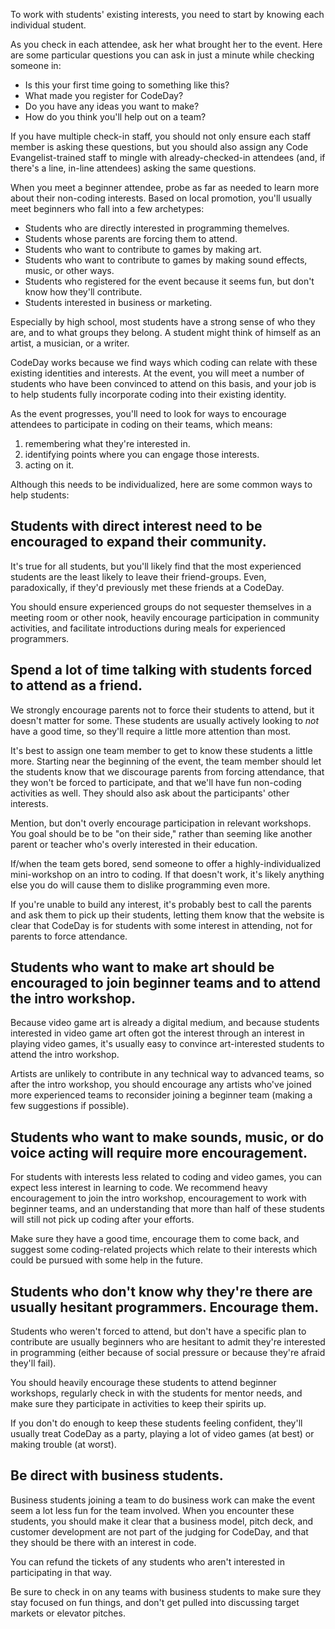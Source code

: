 To work with students' existing interests, you need to start by knowing each individual student.

As you check in each attendee, ask her what brought her to the event. Here are some particular questions you can ask
in just a minute while checking someone in:

- Is this your first time going to something like this?
- What made you register for CodeDay?
- Do you have any ideas you want to make?
- How do you think you'll help out on a team?

If you have multiple check-in staff, you should not only ensure each staff member is asking these questions, but you should also assign any Code Evangelist-trained staff to mingle with already-checked-in attendees (and, if there's a line, in-line attendees) asking the same questions.

When you meet a beginner attendee, probe as far as needed to learn more about their non-coding interests. Based on local promotion, you'll usually meet beginners who fall into a few archetypes:

- Students who are directly interested in programming themelves.
- Students whose parents are forcing them to attend.
- Students who want to contribute to games by making art.
- Students who want to contribute to games by making sound effects, music, or other ways.
- Students who registered for the event because it seems fun, but don't know how they'll contribute.
- Students interested in business or marketing.






Especially by high school, most students have a strong sense of who they are, and to what groups they belong. A student
might think of himself as an artist, a musician, or a writer.

CodeDay works because we find ways which coding can relate with these existing identities and interests. At the event,
you will meet a number of students who have been convinced to attend on this basis, and your job is to help students
fully incorporate coding into their existing identity.









As the event progresses, you'll need to look for ways to encourage attendees to participate in coding on their teams, which means:

1. remembering what they're interested in.
2. identifying points where you can engage those interests.
3. acting on it.

Although this needs to be individualized, here are some common ways to help students:

## Students with direct interest need to be encouraged to expand their community.

It's true for all students, but you'll likely find that the most experienced students are the least likely to leave their friend-groups. Even, paradoxically, if they'd previously met these friends at a CodeDay.

You should ensure experienced groups do not sequester themselves in a meeting room or other nook, heavily encourage participation in community activities, and facilitate introductions during meals for experienced programmers.

## Spend a lot of time talking with students forced to attend as a friend.

We strongly encourage parents not to force their students to attend, but it doesn't matter for some. These students are usually actively looking to _not_ have a good time, so they'll require a little more attention than most.

It's best to assign one team member to get to know these students a little more. Starting near the beginning of the event, the team member should let the students know that we discourage parents from forcing attendance, that they won't be forced to participate, and that we'll have fun non-coding activities as well. They should also ask about the participants' other interests.

Mention, but don't overly encourage participation in relevant workshops. You goal should be to be "on their side," rather than seeming like another parent or teacher who's overly interested in their education.

If/when the team gets bored, send someone to offer a highly-individualized mini-workshop on an intro to coding. If that doesn't work, it's likely anything else you do will cause them to dislike programming even more.

If you're unable to build any interest, it's probably best to call the parents and ask them to pick up their students, letting them know that the website is clear that CodeDay is for students with some interest in attending, not for parents to force attendance.

## Students who want to make art should be encouraged to join beginner teams and to attend the intro workshop.

Because video game art is already a digital medium, and because students interested in video game art often got the interest through an interest in playing video games, it's usually easy to convince art-interested students to attend the intro workshop.

Artists are unlikely to contribute in any technical way to advanced teams, so after the intro workshop, you should encourage any artists who've joined more experienced teams to reconsider joining a beginner team (making a few suggestions if possible).

## Students who want to make sounds, music, or do voice acting will require more encouragement.

For students with interests less related to coding and video games, you can expect less interest in learning to code. We recommend heavy encouragement to join the intro workshop, encouragement to work with beginner teams, and an understanding that more than half of these students will still not pick up coding after your efforts.

Make sure they have a good time, encourage them to come back, and suggest some coding-related projects which relate to their interests which could be pursued with some help in the future.

## Students who don't know why they're there are usually hesitant programmers. Encourage them.

Students who weren't forced to attend, but don't have a specific plan to contribute are usually beginners who are hesitant to admit they're interested in programming (either because of social pressure or because they're afraid they'll fail).

You should heavily encourage these students to attend beginner workshops, regularly check in with the students for mentor needs, and make sure they participate in activities to keep their spirits up.

If you don't do enough to keep these students feeling confident, they'll usually treat CodeDay as a party, playing a lot of video games (at best) or making trouble (at worst).

## Be direct with business students.

Business students joining a team to do business work can make the event seem a lot less fun for the team involved. When you encounter these students, you should make it clear that a business model, pitch deck, and customer development are not part of the judging for CodeDay, and that they should be there with an interest in code.

You can refund the tickets of any students who aren't interested in participating in that way.

Be sure to check in on any teams with business students to make sure they stay focused on fun things, and don't get pulled into discussing target markets or elevator pitches.
